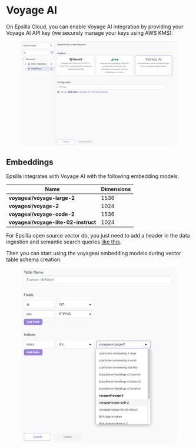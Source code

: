 # Voyage AI

On Epsilla Cloud, you can enable Voyage AI integration by providing your Voyage AI API key (we securely manage your keys using AWS KMS):

<figure><img src="../../.gitbook/assets/Screenshot 2024-01-10 at 10.54.00 AM.png" alt=""><figcaption></figcaption></figure>

## Embeddings

Epsilla integrates with Voyage AI with the following embedding models:

| Name                                 | Dimensions |
| ------------------------------------ | ---------- |
| **voyageai/voyage-large-2**          | 1536       |
| **voyageai/voyage-2**                | 1024       |
| **voyageai/voyage-code-2**           | 1536       |
| **voyageai/voyage-lite-02-instruct** | 1024       |

For Epsilla open source vector db, you just need to add a header in the data ingestion and semantic search queries [like this](../../vector-database/embeddings.md#voyage-ai-embedding).

Then you can start using the voyageai embedding models during vector table schema creation:

<figure><img src="../../.gitbook/assets/Screenshot 2024-01-31 at 12.10.07 PM.png" alt=""><figcaption></figcaption></figure>
